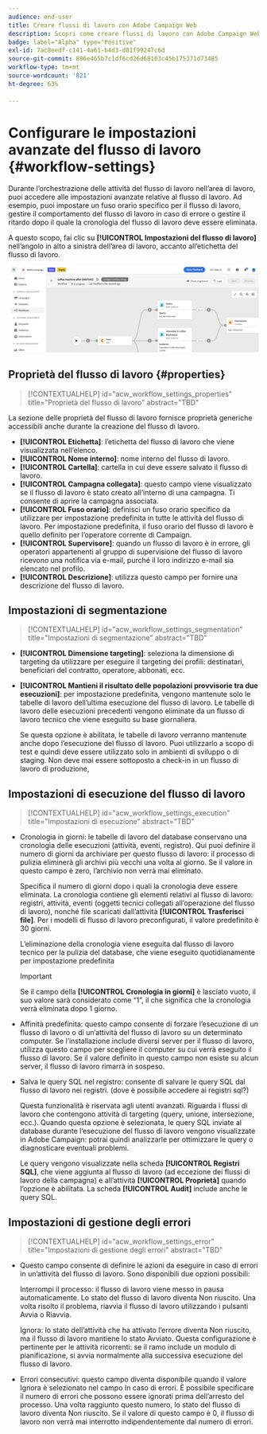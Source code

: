 ```yaml
---
audience: end-user
title: Creare flussi di lavoro con Adobe Campaign Web
description: Scopri come creare flussi di lavoro con Adobe Campaign Web
badge: label="Alpha" type="Positive"
exl-id: 7ac8eedf-c141-4a61-b4d3-d81f99247c6d
source-git-commit: 806e465b7c1df6cd26d68103c45b175371d73485
workflow-type: tm+mt
source-wordcount: '821'
ht-degree: 63%

---
```


# Configurare le impostazioni avanzate del flusso di lavoro {#workflow-settings}

Durante l’orchestrazione delle attività del flusso di lavoro nell’area di lavoro, puoi accedere alle impostazioni avanzate relative al flusso di lavoro. Ad esempio, puoi impostare un fuso orario specifico per il flusso di lavoro, gestire il comportamento del flusso di lavoro in caso di errore o gestire il ritardo dopo il quale la cronologia del flusso di lavoro deve essere eliminata.

A questo scopo, fai clic su **[!UICONTROL Impostazioni del flusso di lavoro]** nell’angolo in alto a sinistra dell’area di lavoro, accanto all’etichetta del flusso di lavoro.

![](assets/workflow-settings.png)

## Proprietà del flusso di lavoro {#properties}

>[!CONTEXTUALHELP]
>id="acw_workflow_settings_properties"
>title="Proprietà del flusso di lavoro"
>abstract="TBD"

La sezione delle proprietà del flusso di lavoro fornisce proprietà generiche accessibili anche durante la creazione del flusso di lavoro.

* **[!UICONTROL Etichetta]**: l’etichetta del flusso di lavoro che viene visualizzata nell’elenco.
* **[!UICONTROL Nome interno]**: nome interno del flusso di lavoro.
* **[!UICONTROL Cartella]**: cartella in cui deve essere salvato il flusso di lavoro.
* **[!UICONTROL Campagna collegata]**: questo campo viene visualizzato se il flusso di lavoro è stato creato all’interno di una campagna. Ti consente di aprire la campagna associata.
* **[!UICONTROL Fuso orario]**: definisci un fuso orario specifico da utilizzare per impostazione predefinita in tutte le attività del flusso di lavoro. Per impostazione predefinita, il fuso orario del flusso di lavoro è quello definito per l’operatore corrente di Campaign.
* **[!UICONTROL Supervisore]**: quando un flusso di lavoro è in errore, gli operatori appartenenti al gruppo di supervisione del flusso di lavoro ricevono una notifica via e-mail, purché il loro indirizzo e-mail sia elencato nel profilo.
* **[!UICONTROL Descrizione]**: utilizza questo campo per fornire una descrizione del flusso di lavoro.

## Impostazioni di segmentazione

>[!CONTEXTUALHELP]
>id="acw_workflow_settings_segmentation"
>title="Impostazioni di segmentazione"
>abstract="TBD"

* **[!UICONTROL Dimensione targeting]**: seleziona la dimensione di targeting da utilizzare per eseguire il targeting dei profili: destinatari, beneficiari del contratto, operatore, abbonati, ecc.
* **[!UICONTROL Mantieni il risultato delle popolazioni provvisorie tra due esecuzioni]**: per impostazione predefinita, vengono mantenute solo le tabelle di lavoro dell’ultima esecuzione del flusso di lavoro. Le tabelle di lavoro delle esecuzioni precedenti vengono eliminate da un flusso di lavoro tecnico che viene eseguito su base giornaliera.

   Se questa opzione è abilitata, le tabelle di lavoro verranno mantenute anche dopo l’esecuzione del flusso di lavoro. Puoi utilizzarlo a scopo di test e quindi deve essere utilizzato solo in ambienti di sviluppo o di staging. Non deve mai essere sottoposto a check-in in un flusso di lavoro di produzione,

## Impostazioni di esecuzione del flusso di lavoro

>[!CONTEXTUALHELP]
>id="acw_workflow_settings_execution"
>title="Impostazioni di esecuzione"
>abstract="TBD"

* Cronologia in giorni: le tabelle di lavoro del database conservano una cronologia delle esecuzioni (attività, eventi, registro). Qui puoi definire il numero di giorni da archiviare per questo flusso di lavoro: il processo di pulizia eliminerà gli archivi più vecchi una volta al giorno. Se il valore in questo campo è zero, l’archivio non verrà mai eliminato.

   Specifica il numero di giorni dopo i quali la cronologia deve essere eliminata. La cronologia contiene gli elementi relativi al flusso di lavoro: registri, attività, eventi (oggetti tecnici collegati all’operazione del flusso di lavoro), nonché file scaricati dall’attività **[!UICONTROL Trasferisci file]**. Per i modelli di flusso di lavoro preconfigurati, il valore predefinito è 30 giorni.

   L’eliminazione della cronologia viene eseguita dal flusso di lavoro tecnico per la pulizia del database, che viene eseguito quotidianamente per impostazione predefinita

   >[!IMPORTANT]
   >
   >Se il campo della **[!UICONTROL Cronologia in giorni]** è lasciato vuoto, il suo valore sarà considerato come “1”, il che significa che la cronologia verrà eliminata dopo 1 giorno.

* Affinità predefinita: questo campo consente di forzare l’esecuzione di un flusso di lavoro o di un’attività del flusso di lavoro su un determinato computer.   Se l’installazione include diversi server per il flusso di lavoro, utilizza questo campo per scegliere il computer su cui verrà eseguito il flusso di lavoro. Se il valore definito in questo campo non esiste su alcun server, il flusso di lavoro rimarrà in sospeso.

* Salva le query SQL nel registro: consente di salvare le query SQL dal flusso di lavoro nei registri. (dove è possibile accedere ai registri sql?)

   Questa funzionalità è riservata agli utenti avanzati. Riguarda i flussi di lavoro che contengono attività di targeting (query, unione, intersezione, ecc.). Quando questa opzione è selezionata, le query SQL inviate al database durante l’esecuzione del flusso di lavoro vengono visualizzate in Adobe Campaign: potrai quindi analizzarle per ottimizzare le query o diagnosticare eventuali problemi.

   Le query vengono visualizzate nella scheda **[!UICONTROL Registri SQL]**, che viene aggiunta al flusso di lavoro (ad eccezione dei flussi di lavoro della campagna) e all’attività **[!UICONTROL Proprietà]** quando l’opzione è abilitata. La scheda **[!UICONTROL Audit]** include anche le query SQL.

## Impostazioni di gestione degli errori

>[!CONTEXTUALHELP]
>id="acw_workflow_settings_error"
>title="Impostazioni di gestione degli errori"
>abstract="TBD"

* Questo campo consente di definire le azioni da eseguire in caso di errori in un’attività del flusso di lavoro. Sono disponibili due opzioni possibili:

   Interrompi il processo: il flusso di lavoro viene messo in pausa automaticamente. Lo stato del flusso di lavoro diventa Non riuscito. Una volta risolto il problema, riavvia il flusso di lavoro utilizzando i pulsanti Avvia o Riavvia.

   Ignora: lo stato dell’attività che ha attivato l’errore diventa Non riuscito, ma il flusso di lavoro mantiene lo stato Avviato. Questa configurazione è pertinente per le attività ricorrenti: se il ramo include un modulo di pianificazione, si avvia normalmente alla successiva esecuzione del flusso di lavoro.

* Errori consecutivi: questo campo diventa disponibile quando il valore Ignora è selezionato nel campo In caso di errori. È possibile specificare il numero di errori che possono essere ignorati prima dell’arresto del processo. Una volta raggiunto questo numero, lo stato del flusso di lavoro diventa Non riuscito. Se il valore di questo campo è 0, il flusso di lavoro non verrà mai interrotto indipendentemente dal numero di errori.
